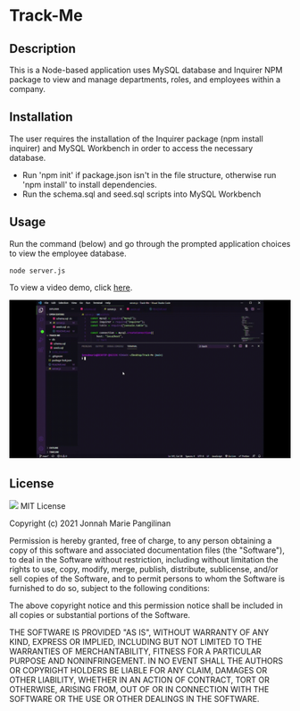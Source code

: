 # Track-Me

## Description
This is a Node-based application uses MySQL database and Inquirer NPM package to  view and manage departments, roles, and employees within a company.

## Installation
The user requires the installation of the Inquirer package (npm install inquirer) and MySQL Workbench in order to access the necessary database.

- Run 'npm init' if package.json isn't in the file structure, otherwise run 'npm install' to install dependencies.
- Run the schema.sql and seed.sql scripts into MySQL Workbench

## Usage
Run the command (below) and go through the prompted application choices to view the employee database.
```
node server.js
```

To view a video demo, click [here](https://drive.google.com/file/d/16wNfj3cBKIulO2yH7y0mmaE5E8BndizB/view?usp=sharing).

![Gif of deployed application in action](employee-tracker-demo.gif)

## License
![](https://img.shields.io/badge/MIT-green.svg) MIT License

Copyright (c) 2021 Jonnah Marie Pangilinan

Permission is hereby granted, free of charge, to any person obtaining a copy
of this software and associated documentation files (the "Software"), to deal
in the Software without restriction, including without limitation the rights
to use, copy, modify, merge, publish, distribute, sublicense, and/or sell
copies of the Software, and to permit persons to whom the Software is
furnished to do so, subject to the following conditions:

The above copyright notice and this permission notice shall be included in all
copies or substantial portions of the Software.

THE SOFTWARE IS PROVIDED "AS IS", WITHOUT WARRANTY OF ANY KIND, EXPRESS OR
IMPLIED, INCLUDING BUT NOT LIMITED TO THE WARRANTIES OF MERCHANTABILITY,
FITNESS FOR A PARTICULAR PURPOSE AND NONINFRINGEMENT. IN NO EVENT SHALL THE
AUTHORS OR COPYRIGHT HOLDERS BE LIABLE FOR ANY CLAIM, DAMAGES OR OTHER
LIABILITY, WHETHER IN AN ACTION OF CONTRACT, TORT OR OTHERWISE, ARISING FROM,
OUT OF OR IN CONNECTION WITH THE SOFTWARE OR THE USE OR OTHER DEALINGS IN THE
SOFTWARE.

